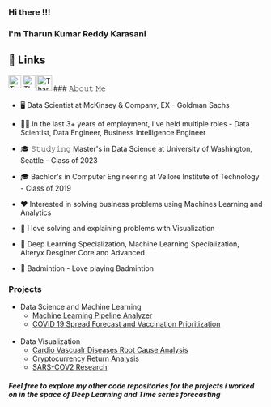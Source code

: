 ### Hi there !!!

### I'm Tharun Kumar Reddy Karasani


## 🔗 Links

<a href="https://www.linkedin.com/in/tharun-kumar-reddy-karasani-b94332114/">
  <img align="left" alt="Tharun Kumar Reddy Karasani's LinkedIN" width="25px" src="https://github.com/TharunKumarReddy5/TharunKumarReddy5/linkedin.svg" />
</a>
<a href="https://public.tableau.com/app/profile/tharun.kumar.reddy5213">
  <img align="left" alt="Tharun Kumar Reddy Karasani's Tableau" width="25px" src="https://github.com/TharunKumarReddy5/TharunKumarReddy5/tableau.png" />
</a>
</a>
<a href="https://karasanitarunreddy.wixsite.com/my-site">
  <img align="left" alt="Tharun Kumar Reddy Karasani's Portfolio" width="30px" src="https://github.com/TharunKumarReddy5/TharunKumarReddy5/portfolio.png" />
</a>
<br>
### 𝙰𝚋𝚘𝚞𝚝 𝙼𝚎

-   🖥 Data Scientist at McKinsey & Company, EX - Goldman Sachs

-   👨‍💼 In the last 3+ years of employment, I've held multiple roles - Data Scientist, Data Engineer, Business Intelligence Engineer

-   🎓 𝚂𝚝𝚞𝚍𝚢𝚒𝚗𝚐 Master's in Data Science at University of Washington, Seattle - Class of 2023

-   🎓 Bachlor's in Computer Engineering at Vellore Institute of Technology - Class of 2019

-   ❤️ Interested in solving business problems using Machines Learning and Analytics

-   💚 I love solving and explaining problems with Visualization

-   🥇 Deep Learning Specialization, Machine Learning Specialization, Alteryx Desginer Core and Advanced

-   🏸 Badmintion - Love playing Badmintion

### Projects

<ul>
  <li>Data Science and Machine Learning 
    <ul>
      <li>
        <a href="https://github.com/TharunKumarReddy5/ml-pipeline-analyzer">Machine Learning Pipeline Analyzer</a>
      </li>
      <li>
      <a href="https://github.com/TharunKumarReddy5/Covid19-Research">COVID 19 Spread Forecast and Vaccination Prioritization</a>
      </li>
    </ul>
  <br>
  <li> Data Visualization 
    <ul>
      <li>
        <a href="https://public.tableau.com/app/profile/tharun.kumar.reddy5213/viz/CVDDashboard/CardiovascularDiseases">Cardio Vascualr Diseases Root Cause Analysis</a>
      </li>
      <li>
        <a href="https://public.tableau.com/app/profile/tharun.kumar.reddy5213/viz/CryptocurrencyAnalysis_16456088456770/CryptocurrencyDashboard">Cryptocurrency Return Analysis</a>
      </li>
      <li>
        <a href="https://github.com/TharunKumarReddy5/Covid19-Research">SARS-COV2 Research</a>
      </li>
    </ul>
  </li>
</ul>

##### Feel free to explore my other code repositories for the projects i worked on in the space of Deep Learning and Time series forecasting
